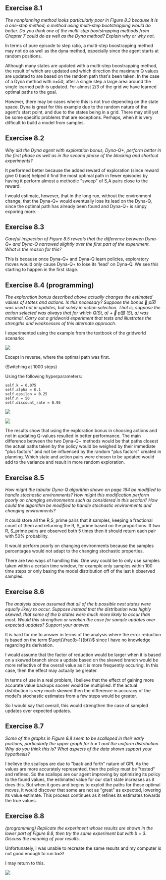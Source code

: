 ## Exercise 8.1
*The nonplanning method looks particularly poor in Figure 8.3 because it is a one-step method; a method using multi-step bootstrapping would do better. Do you
think one of the multi-step bootstrapping methods from Chapter 7 could do as well as
the Dyna method? Explain why or why not.*

In terms of pure episode to step ratio, a multi-step boostrapping method may not do as well as the dyna method, especially since the agent starts at random positions.

Although many states are updated with a multi-step boostrapping method, the result of which are updated and which direction the maximum Q values are updated to are based on the random path that's been taken. In the case of a Dyna method with n=50, after a single step a large area around the single learned path is updated. For almost 2/3 of the grid we have learned optimal paths to the goal.

However, there may be cases where this is not true depending on the state space. Dyna is great for this example due to the random nature of the agent's start point, and due to the states being in a grid. There may still yet be some specific problems that are exceptions. Perhaps, when it is very difficult to build a model from samples.

## Exercise 8.2
*Why did the Dyna agent with exploration bonus, Dyna-Q+, perform
better in the first phase as well as in the second phase of the blocking and shortcut
experiments?*

It performed better because the added reward of exploration (since reward give 0 base) helped it find the most optimal path in fewer episodes by having it perform almost a methodic "sweep" of S,A pairs close to the reward.

I would estimate, however, that in the long run, without the environment change, that the Dyna-Q+ would eventually lose its lead on the Dyna-Q, since the optimal path has already been found and Dyna-Q+ is simpy exporing more.

## Exercise 8.3
*Careful inspection of Figure 8.5 reveals that the difference between Dyna-Q+ and Dyna-Q narrowed slightly over the first part of the experiment. What is the reason
for this?*

This is because once Dyna-Q+ and Dyna-Q learn policies, exploratory moves would only cause Dyna-Q+ to lose its 'lead' on Dyna-Q. We see this starting to happen in the first stage.

## Exercise 8.4 (programming)
*The exploration bonus described above actually changes
the estimated values of states and actions. Is this necessary? Suppose the bonus 
p⌧ was used not in updates, but solely in action selection. That is, suppose the action selected was always that for which Q(St, a) + 
p⌧ (St, a) was maximal. Carry out a
gridworld experiment that tests and illustrates the strengths and weaknesses of this
alternate approach.*

I experimented using the example from the textbook of the gridworld scenario:

![](./figs/gridworld.png)

Except in reverse, where the optimal path was first.

(Switching at 1000 steps)

Using the following hyperparameters:

```
self.k = 0.075
self.alpha = 0.1
self.epsilon = 0.25
self.n = 50
self.discount_rate = 0.95
```

![](./figs/ex_8.4.png)

![](./figs/ex_8.4_2.png)

The results show that using the exploration bonus in choosing actions and not in updating Q-values resulted in better performance. The main difference between the two Dyna-Q+ methods would be that paths closest the actual paths taken by the policy would be weighed by their immediate "plus factors" and not be influenced by the random "plus factors" created in planning. Which state and action pairs were chosen to be updated would add to the variance and result in more random exploration.

## Exercise 8.5
*How might the tabular Dyna-Q algorithm shown on page 164 be modified
to handle stochastic environments? How might this modification perform poorly on
changing environments such as considered in this section? How could the algorithm be
modified to handle stochastic environments and changing environments?*

It could store all the R,S_prime pairs that it samples, keeping a fractional count of them and returning the R, S_prime based on the proportions. If two R, S_prime pairs are observed both 5 times then it should return each pair with 50% probability.

It would perform poorly on changing environments because the samples percentages would not adapt to the changing stochastic properties.

There are two ways of handling this. One way could be to only use samples taken within a certain time window, for example only samples within 100 time steps or only basing the model distribution off of the last k observed samples.

## Exercise 8.6
*The analysis above assumed that all of the b possible next states were
equally likely to occur. Suppose instead that the distribution was highly skewed, that
some of the b states were much more likely to occur than most. Would this strengthen or weaken the case for sample updates over expected updates? Support your answer.*

It is hard for me to answer in terms of the analysis where the error reduction is based on the term $\sqrt{\frac{b-1}{bt}}$ since I have no knowledge regarding its derivation.

I would assume that the factor of reduction would be larger when it is based on a skewed branch since a update based on the skewed branch would be more reflective of the overall value as it is more frequently occuring. In this case, then the effect may actually be greater.

In terms of use in a real problem, I believe that the effect of gaining more accurate value backups sooner would be multiplied. If the actual distribution is very much skewed then the difference in accuracy of the model's stochastic estimates from a few steps would be greater.

So I would say that overall, this would strengthen the case of sampled updates over expected updates.

## Exercise 8.7
*Some of the graphs in Figure 8.8 seem to be scalloped in their early portions,
particularly the upper graph for b = 1 and the uniform distribution. Why do you think
this is? What aspects of the data shown support your hypothesis?*

I believe the scallops are due to "back and forth" nature of GPI. As the values are more accurately represented, then the policy must be "tested" and refined. So the scallops are our agent improving by optimizing its policy to the found values, the estimated value for our start state increases as it does this. But when it goes and begins to exploit the paths for these optimal moves, it would discover that some are not as "great" as expected, lowering its value estimate. This process continues as it refines its estimates towards the true values.

## Exercise 8.8
*(programming) Replicate the experiment whose results are shown in the
lower part of Figure 8.8, then try the same experiment but with b = 3. Discuss the
meaning of your results.*


Unfortunately, I was unable to recreate the same results and my computer is not good enough to run b=3!

I may return to this.

![](./figs/ex_8.8_1.png)